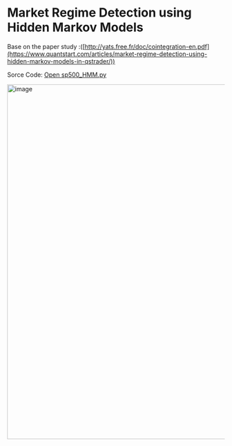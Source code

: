 # Market Regime Detection using Hidden Markov Models

Base on the paper study :([http://yats.free.fr/doc/cointegration-en.pdf](https://www.quantstart.com/articles/market-regime-detection-using-hidden-markov-models-in-qstrader/))

Sorce Code: [Open sp500_HMM.py](sp500_HMM.py)

<img width="1212" height="821" alt="image" src="https://github.com/user-attachments/assets/d905bc1b-1be9-4d5d-8a02-0e60c98f7822" />





